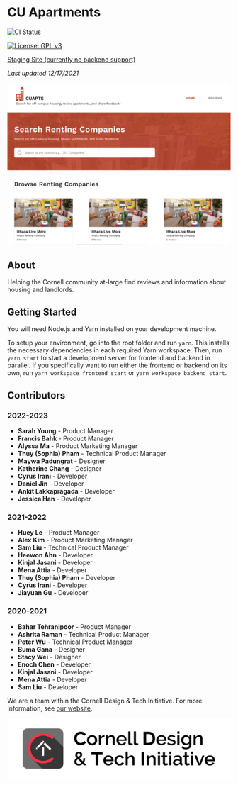 # CU Apartments

![CI Status](https://github.com/cornell-dti/cu-apts/workflows/CI/badge.svg)

[![License: GPL v3](https://img.shields.io/badge/License-GPLv3-blue.svg)](https://www.gnu.org/licenses/gpl-3.0)

[Staging Site (currently no backend support)](https://cu-apts-staging.web.app/)

_Last updated 12/17/2021_

![CU Apartments splash](./screenshots/splash.png)

## About

Helping the Cornell community at-large find reviews and information about housing and landlords.

## Getting Started

You will need Node.js and Yarn installed on your development machine.

To setup your environment, go into the root folder and run `yarn`. This installs the necessary
dependencies in each required Yarn workspace. Then, run `yarn start` to start a development server
for frontend and backend in parallel. If you specifically want to run either the frontend or backend
on its own, run `yarn workspace frontend start` or `yarn workspace backend start`.

## Contributors

### 2022-2023

- **Sarah Young** - Product Manager
- **Francis Bahk** - Product Manager
- **Alyssa Ma** - Product Marketing Manager
- **Thuy (Sophia) Pham** - Technical Product Manager
- **Maywa Padungrat** - Designer
- **Katherine Chang** - Designer
- **Cyrus Irani** - Developer
- **Daniel Jin** - Developer
- **Ankit Lakkapragada** - Developer
- **Jessica Han** - Developer

### 2021-2022

- **Huey Le** - Product Manager
- **Alex Kim** - Product Marketing Manager
- **Sam Liu** - Technical Product Manager
- **Heewon Ahn** - Developer
- **Kinjal Jasani** - Developer
- **Mena Attia** - Developer
- **Thuy (Sophia) Pham** - Developer
- **Cyrus Irani** - Developer
- **Jiayuan Gu** - Developer

### 2020-2021

- **Bahar Tehranipoor** - Product Manager
- **Ashrita Raman** - Technical Product Manager
- **Peter Wu** - Technical Product Manager
- **Buma Gana** - Designer
- **Stacy Wei** - Designer
- **Enoch Chen** - Developer
- **Kinjal Jasani** - Developer
- **Mena Attia** - Developer
- **Sam Liu** - Developer

We are a team within the Cornell Design & Tech Initiative. For more information, see
[our website](https://cornelldti.org).

![dti splash](./screenshots/dti.png)
